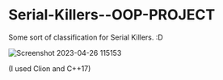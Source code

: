 # Serial-Killers--OOP-PROJECT

Some sort of classification for Serial Killers. :D 

![Screenshot 2023-04-26 115153](https://user-images.githubusercontent.com/95474661/234700932-e6d74a16-f7c7-4642-9199-a69af426345a.png)

(I used Clion and C++17)

